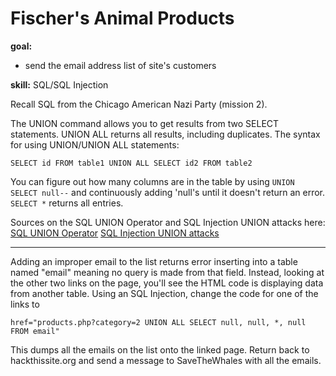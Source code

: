 # Fischer's Animal Products

**goal:**
 - send the email address list of site's customers
 
 **skill:** SQL/SQL Injection
 
 Recall SQL from the Chicago American Nazi Party (mission 2).
 
 The UNION command allows you to get results from two SELECT statements. UNION ALL returns all results, including duplicates. The syntax for using UNION/UNION ALL statements:
 
 `SELECT id FROM table1 UNION ALL SELECT id2 FROM table2`
 
 You can figure out how many columns are in the table by using `UNION SELECT null--` and continuously adding 'null's until it doesn't return an error.
 `SELECT *` returns all entries.
 
Sources on the SQL UNION Operator and SQL Injection UNION attacks here:
[SQL UNION Operator](https://www.w3schools.com/sql/sql_union.asp)
[SQL Injection UNION attacks](https://portswigger.net/web-security/sql-injection/union-attacks)

---

Adding an improper email to the list returns error inserting into a table named "email" meaning no query is made from that field. Instead, looking at the other two links on the page, you'll see the HTML code is displaying data from another table. Using an SQL Injection, change the code for one of the links to

`href="products.php?category=2 UNION ALL SELECT null, null, *, null FROM email"`

This dumps all the emails on the list onto the linked page. Return back to hackthissite.org and send a message to SaveTheWhales with all the emails.
